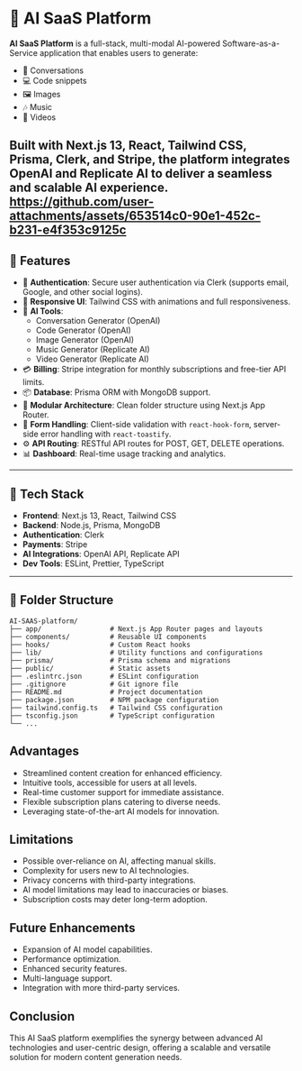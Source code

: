# 🤖 AI SaaS Platform

**AI SaaS Platform** is a full-stack, multi-modal AI-powered Software-as-a-Service application that enables users to generate:

- 💬 Conversations  
- 💻 Code snippets  
- 🖼️ Images  
- 🎶 Music  
- 🎥 Videos  

Built with **Next.js 13**, **React**, **Tailwind CSS**, **Prisma**, **Clerk**, and **Stripe**, the platform integrates **OpenAI** and **Replicate AI** to deliver a seamless and scalable AI experience.
https://github.com/user-attachments/assets/653514c0-90e1-452c-b231-e4f353c9125c
---

## 🚀 Features

- 🔐 **Authentication**: Secure user authentication via Clerk (supports email, Google, and other social logins).
- 🎨 **Responsive UI**: Tailwind CSS with animations and full responsiveness.
- 🧠 **AI Tools**:
  - Conversation Generator (OpenAI)
  - Code Generator (OpenAI)
  - Image Generator (OpenAI)
  - Music Generator (Replicate AI)
  - Video Generator (Replicate AI)
- 💳 **Billing**: Stripe integration for monthly subscriptions and free-tier API limits.
- 📦 **Database**: Prisma ORM with MongoDB support.
- 📂 **Modular Architecture**: Clean folder structure using Next.js App Router.
- 📄 **Form Handling**: Client-side validation with `react-hook-form`, server-side error handling with `react-toastify`.
- ⚙️ **API Routing**: RESTful API routes for POST, GET, DELETE operations.
- 📊 **Dashboard**: Real-time usage tracking and analytics.

---

## 🧪 Tech Stack

- **Frontend**: Next.js 13, React, Tailwind CSS  
- **Backend**: Node.js, Prisma, MongoDB  
- **Authentication**: Clerk  
- **Payments**: Stripe  
- **AI Integrations**: OpenAI API, Replicate API  
- **Dev Tools**: ESLint, Prettier, TypeScript  

---

## 📁 Folder Structure

```plaintext
AI-SAAS-platform/
├── app/                 # Next.js App Router pages and layouts
├── components/          # Reusable UI components
├── hooks/               # Custom React hooks
├── lib/                 # Utility functions and configurations
├── prisma/              # Prisma schema and migrations
├── public/              # Static assets
├── .eslintrc.json       # ESLint configuration
├── .gitignore           # Git ignore file
├── README.md            # Project documentation
├── package.json         # NPM package configuration
├── tailwind.config.ts   # Tailwind CSS configuration
├── tsconfig.json        # TypeScript configuration
└── ...
```

## Advantages
* Streamlined content creation for enhanced efficiency.
* Intuitive tools, accessible for users at all levels.
* Real-time customer support for immediate assistance.
* Flexible subscription plans catering to diverse needs.
* Leveraging state-of-the-art AI models for innovation.

## Limitations
* Possible over-reliance on AI, affecting manual skills.
* Complexity for users new to AI technologies.
* Privacy concerns with third-party integrations.
* AI model limitations may lead to inaccuracies or biases.
* Subscription costs may deter long-term adoption.

## Future Enhancements
* Expansion of AI model capabilities.
* Performance optimization.
* Enhanced security features.
* Multi-language support.
* Integration with more third-party services.

## Conclusion
This AI SaaS platform exemplifies the synergy between advanced AI technologies and user-centric design, offering a scalable and versatile solution for modern content generation needs.
